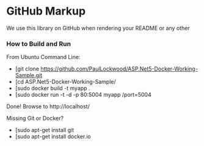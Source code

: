 GitHub Markup
=============

We use this library on GitHub when rendering your README or any other

### How to Build and Run


From Ubuntu Command Line:

 * [git clone  https://github.com/PaulLockwood/ASP.Net5-Docker-Working-Sample.git
 * [cd ASP.Net5-Docker-Working-Sample/
 * [sudo docker build -t myapp .
 * [sudo docker run -t -d -p 80:5004 myapp /port=5004

Done! Browse to http://localhost/


Missing Git or Docker?

* [sudo apt-get install git
* [sudo apt-get install docker.io

